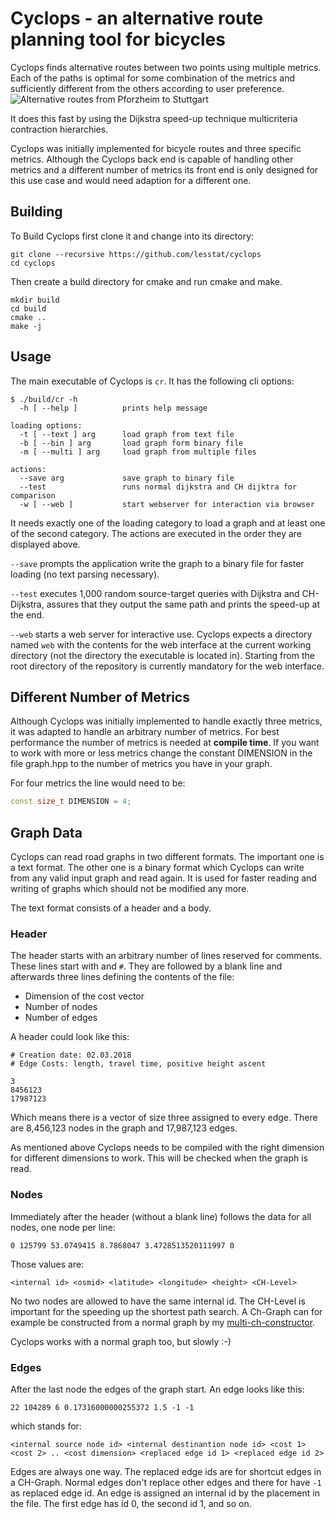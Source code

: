 # Cyclops - an alternative route planning tool for bicycles
Cyclops finds alternative routes between two points using multiple
metrics. Each of the paths is optimal for some combination of the
metrics and sufficiently different from the others according to user
preference. ![Alternative routes from Pforzheim to
Stuttgart](pics/alternative-route-examples.png)

It does this fast by using the Dijkstra speed-up technique
multicriteria contraction hierarchies.

Cyclops was initially implemented for bicycle routes and three
specific metrics. Although the Cyclops back end is capable of handling
other metrics and a different number of metrics its front end is only
designed for this use case and would need adaption for a different one.

## Building
To Build Cyclops first clone it and change into its directory:

``` shell
git clone --recursive https://github.com/lesstat/cyclops
cd cyclops
```

Then create a build directory for cmake and run cmake and make.
``` shell
mkdir build
cd build
cmake ..
make -j
```

## Usage
The main executable of Cyclops is ``cr``. It has the following cli options:
``` shell
$ ./build/cr -h
  -h [ --help ]          prints help message

loading options:
  -t [ --text ] arg      load graph from text file
  -b [ --bin ] arg       load graph form binary file
  -m [ --multi ] arg     load graph from multiple files

actions:
  --save arg             save graph to binary file
  --test                 runs normal dijkstra and CH dijktra for comparison
  -w [ --web ]           start webserver for interaction via browser
```
It needs exactly one of the loading category to load a graph and at
least one of the second category. The actions are executed in the
order they are displayed above. 

``--save`` prompts the application
write the graph to a binary file for faster loading (no text parsing necessary).

``--test`` executes 1,000 random source-target queries with Dijkstra
and CH-Dijkstra, assures that they output the same path and prints the
speed-up at the end.

``--web`` starts a web server for interactive use. Cyclops expects a
directory named ``web`` with the contents for the web interface at the
current working directory (not the directory the executable is located
in). Starting from the root directory of the repository is currently
mandatory for the web interface.

## Different Number of Metrics
Although Cyclops was initially implemented to handle exactly three
metrics, it was adapted to handle an arbitrary number of metrics. For
best performance the number of metrics is needed at **compile
time**. If you want to work with more or less metrics change the
constant DIMENSION in the file graph.hpp to the number of metrics you
have in your graph.

For four metrics the line would need to be:
``` c++
const size_t DIMENSION = 4;
```


## Graph Data
Cyclops can read road graphs in two different formats. The important
one is a text format. The other one is a binary format which Cyclops
can write from any valid input graph and read again. It is used for
faster reading and writing of graphs which should not be modified any
more.

The text format consists of a header and a body.

### Header
The header starts with an arbitrary number of lines reserved for
comments. These lines start with and ``#``. They are followed by a
blank line and afterwards three lines defining the contents of the
file:
- Dimension of the cost vector
- Number of nodes
- Number of edges

A header could look like this:
``` 
# Creation date: 02.03.2018
# Edge Costs: length, travel time, positive height ascent

3
8456123
17987123
```
Which means there is a vector of size three assigned to every
edge. There are 8,456,123 nodes in the graph and 17,987,123 edges.

As mentioned above Cyclops needs to be compiled with the right
dimension for different dimensions to work. This will be checked when
the graph is read.

### Nodes
Immediately after the header (without a blank line) follows the data for all nodes, one node
per line:
``` 
0 125799 53.0749415 8.7868047 3.4728513520111997 0
``` 
Those values are:
```
<internal id> <osmid> <latitude> <longitude> <height> <CH-Level>
```
No two nodes are allowed to have the same internal id. The CH-Level is
important for the speeding up the shortest path search. A Ch-Graph can
for example be constructed from a normal graph by my [multi-ch-constructor](https://github.com/lesstat/multi-ch-constructor).

Cyclops works with a normal graph too, but slowly :-)

### Edges
After the last node the edges of the graph start. An edge looks like
this:
``` 
22 104289 6 0.17316000000255372 1.5 -1 -1
```
which stands for:
``` 
<internal source node id> <internal destinantion node id> <cost 1>
<cost 2> .. <cost dimension> <replaced edge id 1> <replaced edge id 2>
```
Edges are always one way. The replaced edge ids are for shortcut edges in
a CH-Graph. Normal edges don't replace other edges and there for have
``-1`` as replaced edge id. An edge is assigned an internal id by the
placement in the file. The first edge has id 0, the second id 1, and
so on.





